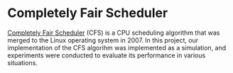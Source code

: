 # Completely Fair Scheduler
[Completely Fair Scheduler](https://en.wikipedia.org/wiki/Completely_Fair_Scheduler) (CFS) is a CPU scheduling algorithm that was merged to the Linux operating system in 2007. In this project, our implementation of the CFS algorihm was implemented as a simulation, and experiments were conducted to evaluate its performance in various situations.
